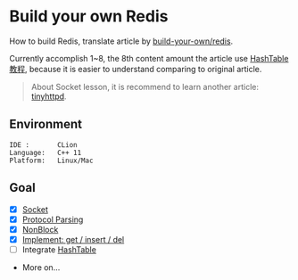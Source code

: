 # Build your own Redis

How to build Redis, translate article by [build-your-own/redis](https://build-your-own.org/redis).

Currently accomplish 1~8, the 8th content amount the article use [HashTable教程](https://github.com/akerdi/build-your-own-hash-table), because it is easier to understand comparing to original article.

> About Socket lesson, it is recommend to learn another article: [tinyhttpd](https://github.com/akerdi/tinyhttpd).

## Environment

```
IDE :       CLion
Language:   C++ 11
Platform:   Linux/Mac
```

## Goal

+ [x] [Socket](./tech/01Server.md)
+ [x] [Protocol Parsing](./tech/02Protocol.md)
+ [x] [NonBlock](./tech/03NonBlock.md)
+ [x] [Implement: get / insert / del](./tech/04Operate.md)
+ [ ] Integrate [HashTable](https://github.com/akerdi/build-your-own-hash-table)
+ More on...